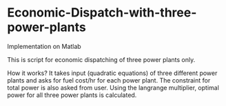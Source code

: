 # Economic-Dispatch-with-three-power-plants

Implementation on Matlab

This is script for economic dispatching of three power plants only.

How it works?
It takes input (quadratic equations) of three different power plants and asks for fuel cost/hr for each power plant. The constraint for total power is also asked from user. Using the langrange multiplier, optimal power for all three power plants is calculated.
